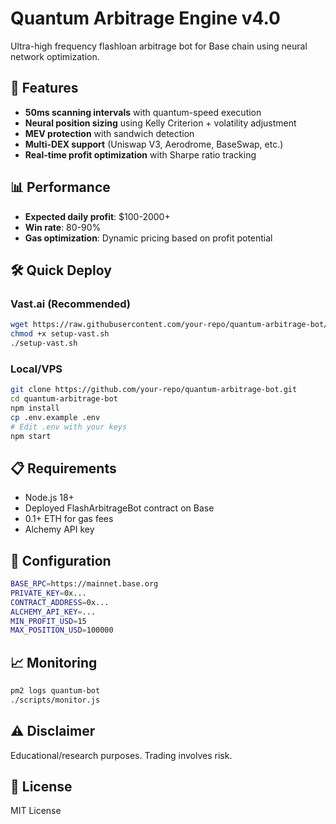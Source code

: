 # Quantum Arbitrage Engine v4.0

Ultra-high frequency flashloan arbitrage bot for Base chain using neural network optimization.

## 🚀 Features

- **50ms scanning intervals** with quantum-speed execution
- **Neural position sizing** using Kelly Criterion + volatility adjustment
- **MEV protection** with sandwich detection
- **Multi-DEX support** (Uniswap V3, Aerodrome, BaseSwap, etc.)
- **Real-time profit optimization** with Sharpe ratio tracking

## 📊 Performance

- **Expected daily profit**: $100-2000+
- **Win rate**: 80-90%
- **Gas optimization**: Dynamic pricing based on profit potential

## 🛠 Quick Deploy

### Vast.ai (Recommended)
```bash
wget https://raw.githubusercontent.com/your-repo/quantum-arbitrage-bot/main/scripts/setup-vast.sh
chmod +x setup-vast.sh
./setup-vast.sh
```

### Local/VPS
```bash
git clone https://github.com/your-repo/quantum-arbitrage-bot.git
cd quantum-arbitrage-bot
npm install
cp .env.example .env
# Edit .env with your keys
npm start
```

## 📋 Requirements

- Node.js 18+
- Deployed FlashArbitrageBot contract on Base
- 0.1+ ETH for gas fees
- Alchemy API key

## 🔧 Configuration

```bash
BASE_RPC=https://mainnet.base.org
PRIVATE_KEY=0x...
CONTRACT_ADDRESS=0x...
ALCHEMY_API_KEY=...
MIN_PROFIT_USD=15
MAX_POSITION_USD=100000
```

## 📈 Monitoring

```bash
pm2 logs quantum-bot
./scripts/monitor.js
```

## ⚠️ Disclaimer

Educational/research purposes. Trading involves risk.

## 📄 License

MIT License
